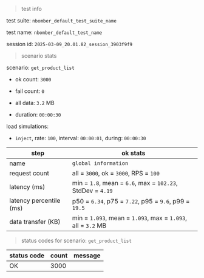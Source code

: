 > test info



test suite: `nbomber_default_test_suite_name`

test name: `nbomber_default_test_name`

session id: `2025-03-09_20.01.82_session_3903f9f9`

> scenario stats



scenario: `get_product_list`

  - ok count: `3000`

  - fail count: `0`

  - all data: `3.2` MB

  - duration: `00:00:30`

load simulations:

  - `inject`, rate: `100`, interval: `00:00:01`, during: `00:00:30`

|step|ok stats|
|---|---|
|name|`global information`|
|request count|all = `3000`, ok = `3000`, RPS = `100`|
|latency (ms)|min = `1.8`, mean = `6.6`, max = `102.23`, StdDev = `4.19`|
|latency percentile (ms)|p50 = `6.34`, p75 = `7.22`, p95 = `9.6`, p99 = `19.5`|
|data transfer (KB)|min = `1.093`, mean = `1.093`, max = `1.093`, all = `3.2` MB|


> status codes for scenario: `get_product_list`



|status code|count|message|
|---|---|---|
|OK|3000||



